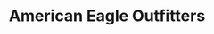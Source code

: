---
title: "American Eagle Outfitters"
url: /bengaluru/american-eagle-outfitters-2/
shop: clothes
---